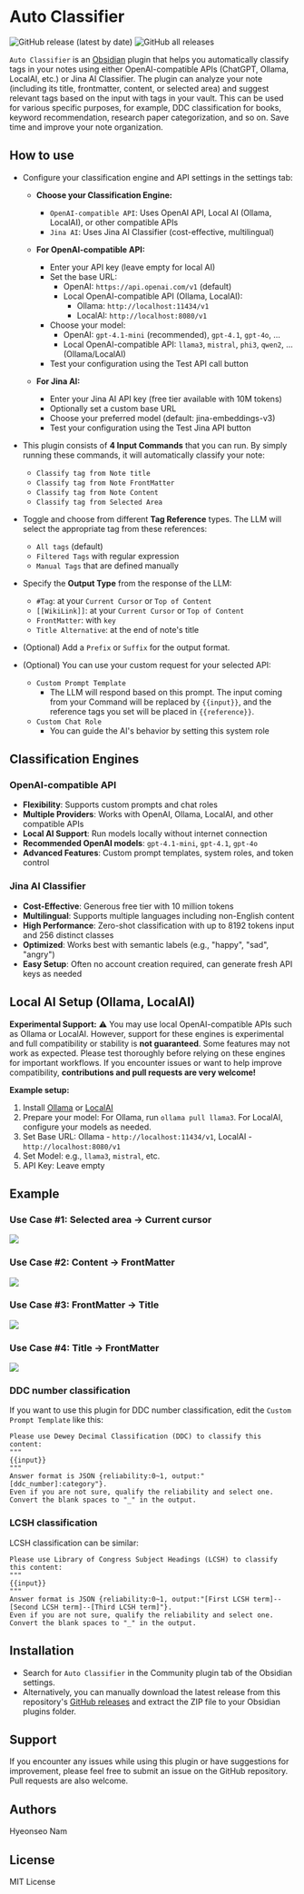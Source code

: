 # Auto Classifier

![GitHub release (latest by date)](https://img.shields.io/github/v/release/HyeonseoNam/auto-classifier?style=for-the-badge) ![GitHub all releases](https://img.shields.io/github/downloads/HyeonseoNam/auto-classifier/total?style=for-the-badge)

`Auto Classifier` is an [Obsidian](https://obsidian.md/) plugin that helps you automatically classify tags in your notes using either OpenAI-compatible APIs (ChatGPT, Ollama, LocalAI, etc.) or Jina AI Classifier. The plugin can analyze your note (including its title, frontmatter, content, or selected area) and suggest relevant tags based on the input with tags in your vault. This can be used for various specific purposes, for example, DDC classification for books, keyword recommendation, research paper categorization, and so on. Save time and improve your note organization.

## How to use

-   Configure your classification engine and API settings in the settings tab:

    -   **Choose your Classification Engine:**
        -   `OpenAI-compatible API`: Uses OpenAI API, Local AI (Ollama, LocalAI), or other compatible APIs
        -   `Jina AI`: Uses Jina AI Classifier (cost-effective, multilingual)
    
    -   **For OpenAI-compatible API:**
        -   Enter your API key (leave empty for local AI)
        -   Set the base URL:
            - OpenAI: `https://api.openai.com/v1` (default)
            - Local OpenAI-compatible API (Ollama, LocalAI):
                - Ollama: `http://localhost:11434/v1`
                - LocalAI: `http://localhost:8080/v1`
        -   Choose your model:
            - OpenAI: `gpt-4.1-mini` (recommended), `gpt-4.1`, `gpt-4o`, ...
            - Local OpenAI-compatible API: `llama3`, `mistral`, `phi3`, `qwen2`, ... (Ollama/LocalAI)
        -   Test your configuration using the Test API call button
    
    -   **For Jina AI:**
        -   Enter your Jina AI API key (free tier available with 10M tokens)
        -   Optionally set a custom base URL
        -   Choose your preferred model (default: jina-embeddings-v3)
        -   Test your configuration using the Test Jina API button

-   This plugin consists of **4 Input Commands** that you can run. By simply running these commands, it will automatically classify your note:

    -   `Classify tag from Note title`
    -   `Classify tag from Note FrontMatter`
    -   `Classify tag from Note Content`
    -   `Classify tag from Selected Area`

-   Toggle and choose from different **Tag Reference** types. The LLM will select the appropriate tag from these references:

    -   `All tags` (default)
    -   `Filtered Tags` with regular expression
    -   `Manual Tags` that are defined manually

-   Specify the **Output Type** from the response of the LLM:

    -   `#Tag`: at your `Current Cursor` or `Top of Content`
    -   `[[WikiLink]]`: at your `Current Cursor` or `Top of Content`
    -   `FrontMatter`: with `key`
    -   `Title Alternative`: at the end of note's title

-   (Optional) Add a `Prefix` or `Suffix` for the output format.

-   (Optional) You can use your custom request for your selected API:
    -   `Custom Prompt Template`
        -   The LLM will respond based on this prompt. The input coming from your Command will be replaced by `{{input}}`, and the reference tags you set will be placed in `{{reference}}`.
    -   `Custom Chat Role`
        -   You can guide the AI's behavior by setting this system role

## Classification Engines

### OpenAI-compatible API
- **Flexibility**: Supports custom prompts and chat roles
- **Multiple Providers**: Works with OpenAI, Ollama, LocalAI, and other compatible APIs
- **Local AI Support**: Run models locally without internet connection
- **Recommended OpenAI models**: `gpt-4.1-mini`, `gpt-4.1`, `gpt-4o`
- **Advanced Features**: Custom prompt templates, system roles, and token control

### Jina AI Classifier
- **Cost-Effective**: Generous free tier with 10 million tokens
- **Multilingual**: Supports multiple languages including non-English content
- **High Performance**: Zero-shot classification with up to 8192 tokens input and 256 distinct classes
- **Optimized**: Works best with semantic labels (e.g., "happy", "sad", "angry")
- **Easy Setup**: Often no account creation required, can generate fresh API keys as needed

## Local AI Setup (Ollama, LocalAI)

**Experimental Support:**
⚠️ You may use local OpenAI-compatible APIs such as Ollama or LocalAI. However, support for these engines is experimental and full compatibility or stability is **not guaranteed**. Some features may not work as expected. Please test thoroughly before relying on these engines for important workflows.
If you encounter issues or want to help improve compatibility, **contributions and pull requests are very welcome!**

**Example setup:**
1. Install [Ollama](https://ollama.ai/) or [LocalAI](https://localai.io/)
2. Prepare your model: For Ollama, run `ollama pull llama3`. For LocalAI, configure your models as needed.
3. Set Base URL: Ollama - `http://localhost:11434/v1`, LocalAI - `http://localhost:8080/v1`
4. Set Model: e.g., `llama3`, `mistral`, etc.
5. API Key: Leave empty




## Example

### Use Case #1: **Selected area** &rightarrow; **Current cursor**

![](img/selected_to_cursor.gif)

### Use Case #2: **Content** &rightarrow; **FrontMatter**

![](img/content_to_frontmatter.gif)

### Use Case #3: **FrontMatter** &rightarrow; **Title**

![](img/frontmatter_to_totle.gif)

### Use Case #4: **Title** &rightarrow; **FrontMatter**

![](img/title_to_frontmatter.gif)

### DDC number classification

If you want to use this plugin for DDC number classification, edit the `Custom Prompt Template` like this:

```
Please use Dewey Decimal Classification (DDC) to classify this content:
"""
{{input}}
"""
Answer format is JSON {reliability:0~1, output:"[ddc_number]:category"}.
Even if you are not sure, qualify the reliability and select one.
Convert the blank spaces to "_" in the output.
```

### LCSH classification

LCSH classification can be similar:

```
Please use Library of Congress Subject Headings (LCSH) to classify this content:
"""
{{input}}
"""
Answer format is JSON {reliability:0~1, output:"[First LCSH term]--[Second LCSH term]--[Third LCSH term]"}.
Even if you are not sure, qualify the reliability and select one.
Convert the blank spaces to "_" in the output.
```

## Installation

-   Search for `Auto Classifier` in the Community plugin tab of the Obsidian settings.
-   Alternatively, you can manually download the latest release from this repository's [GitHub releases](https://github.com/hyeonseonam/auto-tagger/releases) and extract the ZIP file to your Obsidian plugins folder.

## Support

If you encounter any issues while using this plugin or have suggestions for improvement, please feel free to submit an issue on the GitHub repository. Pull requests are also welcome.

## Authors

Hyeonseo Nam

## License

MIT License
